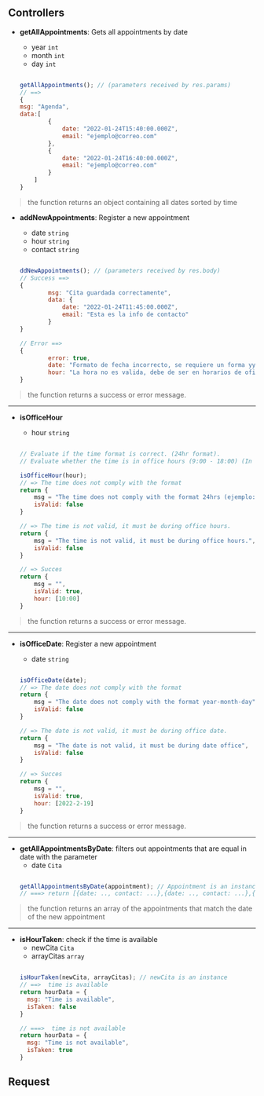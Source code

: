 ## Controllers
- **getAllAppointments**: Gets all appointments by date
    + year `int`
    + month `int`
    + day `int`

    ```javascript

    getAllAppointments(); // (parameters received by res.params)
    // ==>
    {
    msg: "Agenda",
    data:[
            {
                date: "2022-01-24T15:40:00.000Z",
                email: "ejemplo@correo.com"
            },
            {
                date: "2022-01-24T16:40:00.000Z",
                email: "ejemplo@correo.com"
            }
        ]
    }

    ```
> the function returns an object containing all dates sorted by time

- **addNewAppointments**: Register a new appointment 
    + date `string`
    + hour `string`
    + contact `string`

    ```javascript

    ddNewAppointments(); // (parameters received by res.body)
    // Success ==>
    {
            msg: "Cita guardada correctamente",
            data: {
                date: "2022-01-24T11:45:00.000Z",
                email: "Esta es la info de contacto"
            }
    }

    // Error ==> 
    {
            error: true,
            date: "Formato de fecha incorrecto, se requiere un forma yyyy-mm-dd",
            hour: "La hora no es valida, debe de ser en horarios de oficina"
    }

    ```
> the function returns a success or error message. 
---


- **isOfficeHour** 
    + hour `string`

    ```javascript

    // Evaluate if the time format is correct. (24hr format).
    // Evaluate whether the time is in office hours (9:00 - 18:00) (In the case of 18:00 we must evaluate at 17:00, less or equal to 17:00).

    isOfficeHour(hour);
    // => The time does not comply with the format
    return {
        msg = "The time does not comply with the format 24hrs (ejemplo: 00:00, 01:30)",
        isValid: false
    }

    // => The time is not valid, it must be during office hours.
    return {
        msg = "The time is not valid, it must be during office hours.",
        isValid: false
    }

    // => Succes
    return {
        msg = "",
        isValid: true,
        hour: [10:00]
    }

    ```
> the function returns a success or error message. 
---

- **isOfficeDate**: Register a new appointment 
    + date `string`

    ```javascript

    isOfficeDate(date);
    // => The date does not comply with the format
    return {
        msg = "The date does not comply with the format year-month-day",
        isValid: false
    }

    // => The date is not valid, it must be during office date.
    return {
        msg = "The date is not valid, it must be during date office",
        isValid: false
    }

    // => Succes
    return {
        msg = "",
        isValid: true,
        hour: [2022-2-19]
    }

    ```
> the function returns a success or error message. 

---
- **getAllAppointmentsByDate**: filters out appointments that are equal in date with the parameter
    + date `Cita`
    ```javascript

    getAllAppointmentsByDate(appointment); // Appointment is an instance 
    // ===> return [{date: .., contact: ...},{date: .., contact: ...},{date: .., contact: ...}]

    ```
> the function returns an array of the appointments that match the date of the new appointment

---
- **isHourTaken**: check if the time is available
    + newCita `Cita`
    + arrayCitas `array`
    ```javascript
    
    isHourTaken(newCita, arrayCitas); // newCita is an instance 
    // ==>  time is available
    return hourData = {
      msg: "Time is available",
      isTaken: false
    }
    
    // ===>  time is not available
    return hourData = {
      msg: "Time is not available",
      isTaken: true
    }

    ```

## Request
